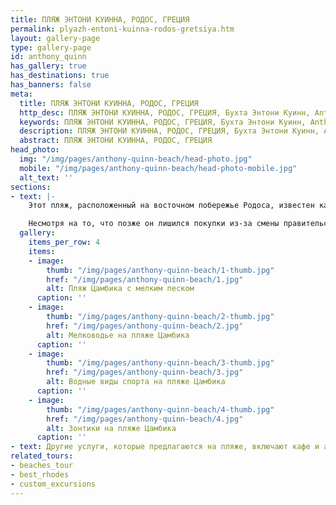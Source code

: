 ```yaml
---
title: ПЛЯЖ ЭНТОНИ КУИННА, РОДОС, ГРЕЦИЯ
permalink: plyazh-entoni-kuinna-rodos-gretsiya.htm
layout: gallery-page
type: gallery-page
id: anthony_quinn
has_gallery: true
has_destinations: true
has_banners: false
meta:
  title: ПЛЯЖ ЭНТОНИ КУИННА, РОДОС, ГРЕЦИЯ
  http_desc: ПЛЯЖ ЭНТОНИ КУИННА, РОДОС, ГРЕЦИЯ, Бухта Энтони Куинн, Anthony Quinn Bay, Родос, Греция
  keywords: ПЛЯЖ ЭНТОНИ КУИННА, РОДОС, ГРЕЦИЯ, Бухта Энтони Куинн, Anthony Quinn Bay, Родос, Греция
  description: ПЛЯЖ ЭНТОНИ КУИННА, РОДОС, ГРЕЦИЯ, Бухта Энтони Куинн, Anthony Quinn Bay, Родос, Греция
  abstract: ПЛЯЖ ЭНТОНИ КУИННА, РОДОС, ГРЕЦИЯ
head_photo:
  img: "/img/pages/anthony-quinn-beach/head-photo.jpg"
  mobile: "/img/pages/anthony-quinn-beach/head-photo-mobile.jpg"
  alt_text: ''
sections:
- text: |-
    Этот пляж, расположенный на восточном побережье Родоса, известен как место сьёмок классического фильма «Пушки острова Навароне», в котором снимался Энтони Куинн. Причина, по которой пляж был назван в его честь, связана с интересной историей. Актёр купил изолированную бухту и планировал создать там международный центр театрального и кинематографического искусства.

    Несмотря на то, что позже он лишился покупки из-за смены правительства, пляж до сих пор известен под именем актёра. Вашему вниманию предстанут потрясающие пейзажи, это идеальное место для отдыха. К пляжу ведёт лестница, местами усеянная морской галькой, вы можете воспользоваться шезлонгами и чувствовать себя комфортно. 
  gallery:
    items_per_row: 4
    items:
    - image:
        thumb: "/img/pages/anthony-quinn-beach/1-thumb.jpg"
        href: "/img/pages/anthony-quinn-beach/1.jpg"
        alt: Пляж Цамбика с мелким песком
      caption: ''
    - image:
        thumb: "/img/pages/anthony-quinn-beach/2-thumb.jpg"
        href: "/img/pages/anthony-quinn-beach/2.jpg"
        alt: Мелководье на пляже Цамбика
      caption: ''
    - image:
        thumb: "/img/pages/anthony-quinn-beach/3-thumb.jpg"
        href: "/img/pages/anthony-quinn-beach/3.jpg"
        alt: Водные виды спорта на пляже Цамбика
      caption: ''
    - image:
        thumb: "/img/pages/anthony-quinn-beach/4-thumb.jpg"
        href: "/img/pages/anthony-quinn-beach/4.jpg"
        alt: Зонтики на пляже Цамбика
      caption: ''
- text: Другие услуги, которые предлагаются на пляже, включают кафе и аренду зонтиков, бухта также идеально подходит для дайвинга и снорклинга. Надо учесть, что летом здесь становится довольно многолюдно, особенно в июле и в августе.d
related_tours:
- beaches_tour
- best_rhodes
- custom_excursions
---
```


